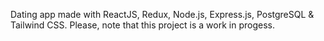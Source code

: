 Dating app made with ReactJS, Redux, Node.js, Express.js, PostgreSQL & Tailwind CSS.
Please, note that this project is a work in progess.
